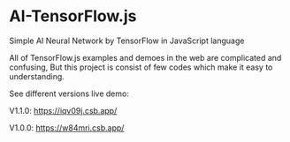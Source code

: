 # AI-TensorFlow.js
Simple AI Neural Network by TensorFlow in JavaScript language 

All of TensorFlow.js examples and demoes in the web are complicated and confusing, But this project is consist of few codes which make it easy to understanding.

See different versions live demo:

V1.1.0:
https://iqv09j.csb.app/

V1.0.0:
https://w84mri.csb.app/
